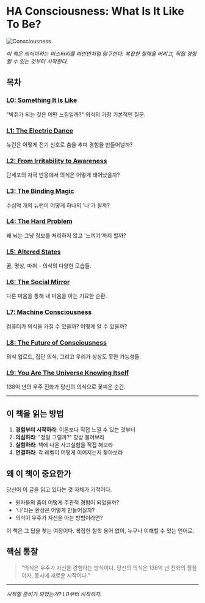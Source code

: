 # HA Consciousness: What Is It Like To Be?

![Consciousness](../cover/consciousness.png)

*이 책은 의식이라는 미스터리를 파인만처럼 탐구한다. 복잡한 철학을 버리고, 직접 경험할 수 있는 것부터 시작한다.*

## 목차

### [L0: Something It Is Like](L0_Something_It_Is_Like.md)
"박쥐가 되는 것은 어떤 느낌일까?" 의식의 가장 기본적인 질문.

### [L1: The Electric Dance](L1_The_Electric_Dance.md) 
뉴런은 어떻게 전기 신호로 춤을 추며 경험을 만들어낼까?

### [L2: From Irritability to Awareness](L2_From_Irritability_to_Awareness.md)
단세포의 자극 반응에서 의식은 어떻게 태어났을까?

### [L3: The Binding Magic](L3_The_Binding_Magic.md)
수십억 개의 뉴런이 어떻게 하나의 '나'가 될까?

### [L4: The Hard Problem](L4_The_Hard_Problem.md)
왜 뇌는 그냥 정보를 처리하지 않고 '느끼기'까지 할까?

### [L5: Altered States](L5_Altered_States.md)
꿈, 명상, 마취 - 의식의 다양한 모습들.

### [L6: The Social Mirror](L6_The_Social_Mirror.md)
다른 마음을 통해 내 마음을 아는 기묘한 순환.

### [L7: Machine Consciousness](L7_Machine_Consciousness.md)
컴퓨터가 의식을 가질 수 있을까? 어떻게 알 수 있을까?

### [L8: The Future of Consciousness](L8_The_Future_of_Consciousness.md)
의식 업로드, 집단 의식, 그리고 우리가 상상도 못한 가능성들.

### [L9: You Are The Universe Knowing Itself](L9_You_Are_The_Universe.md)
138억 년의 우주 진화가 당신의 의식으로 꽃피운 순간.

---

## 이 책을 읽는 방법

1. **경험부터 시작하라**: 이론보다 직접 느낄 수 있는 것부터
2. **의심하라**: "정말 그럴까?" 항상 물어보라
3. **실험하라**: 책에 나온 사고실험을 직접 해보라
4. **연결하라**: 각 레벨이 어떻게 이어지는지 찾아보라

## 왜 이 책이 중요한가

당신이 이 글을 읽고 있다는 것 자체가 기적이다. 
- 원자들의 춤이 어떻게 주관적 경험이 되었을까?
- '나'라는 환상은 어떻게 만들어질까?
- 의식이 우주가 자신을 아는 방법이라면?

이 책은 그 답을 찾는 여정이다. 복잡한 철학 용어 없이, 누구나 이해할 수 있는 언어로.

## 핵심 통찰

> "의식은 우주가 자신을 경험하는 방식이다. 당신의 의식은 138억 년 진화의 정점이자, 동시에 새로운 시작이다."

---

*시작할 준비가 되었는가? L0부터 시작하자.*